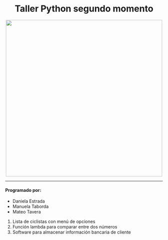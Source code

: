 <h1 align="center"> Taller Python segundo momento </h1>
<p align="center">
 <img src="https://firebasestorage.googleapis.com/v0/b/logos-1a888.appspot.com/o/git.png?alt=media&token=16ad6514-d12b-482c-9896-60807f886923" 
 width="500" height="500">  
</p>
<hr>
<h4>Programado por:</h4>
<ul> 
<li> Daniela Estrada </li>
<li> Manuela Taborda </li>
<li> Mateo Tavera  </li>
 </ul> 
<ol>
  <li> <span> Lista de ciclistas con menú de opciones </span> </li>
  <li> <span> Función lambda para comparar entre dos números </span> </li>
  <li> <span> Software para almacenar información bancaria de cliente </span> </li>
</ol>
